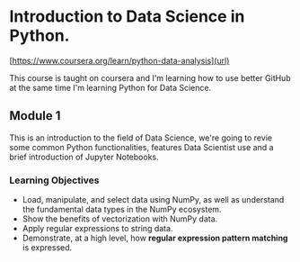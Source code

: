 # Introduction to Data Science in Python. 
[https://www.coursera.org/learn/python-data-analysis](url)

This course is taught on coursera and I'm learning how to use better GitHub at the same time I'm learning Python for Data Science.

## Module 1

This is an introduction to the field of Data Science, we're going to revie some common Python functionalities, features Data Scientist use and a brief introduction of Jupyter Notebooks.

### Learning Objectives

- Load, manipulate, and select data using NumPy, as well as understand the fundamental data types in the NumPy ecosystem.
- Show the benefits of vectorization with NumPy data.
- Apply regular expressions to string data.
- Demonstrate, at a high level, how **regular expression pattern matching** is expressed.
